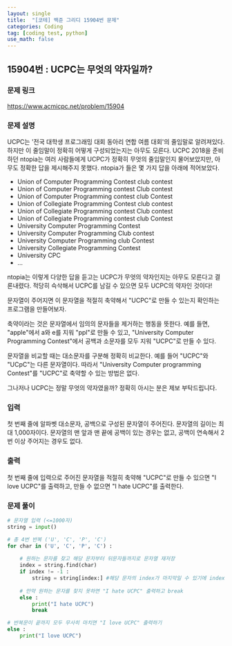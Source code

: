 ```yaml
---
layout: single
title:  "[코테] 백준 그리디 15904번 문제"
categories: Coding
tag: [coding test, python]
use_math: false
---
```


## 15904번 : UCPC는 무엇의 약자일까?
### 문제 링크
<https://www.acmicpc.net/problem/15904>

### 문제 설명
UCPC는 '전국 대학생 프로그래밍 대회 동아리 연합 여름 대회'의 줄임말로 알려져있다. 하지만 이 줄임말이 정확히 어떻게 구성되었는지는 아무도 모른다. UCPC 2018을 준비하던 ntopia는 여러 사람들에게 UCPC가 정확히 무엇의 줄임말인지 물어보았지만, 아무도 정확한 답을 제시해주지 못했다. ntopia가 들은 몇 가지 답을 아래에 적어보았다.

- Union of Computer Programming Contest club contest
- Union of Computer Programming contest Club contest
- Union of Computer Programming contest club Contest
- Union of Collegiate Programming Contest club contest
- Union of Collegiate Programming contest Club contest
- Union of Collegiate Programming contest club Contest
- University Computer Programming Contest
- University Computer Programming Club contest
- University Computer Programming club Contest
- University Collegiate Programming Contest
- University CPC
- ...

ntopia는 이렇게 다양한 답을 듣고는 UCPC가 무엇의 약자인지는 아무도 모른다고 결론내렸다. 적당히 슥삭해서 UCPC를 남길 수 있으면 모두 UCPC의 약자인 것이다!

문자열이 주어지면 이 문자열을 적절히 축약해서 "UCPC"로 만들 수 있는지 확인하는 프로그램을 만들어보자.

축약이라는 것은 문자열에서 임의의 문자들을 제거하는 행동을 뜻한다. 예를 들면, "apple"에서 a와 e를 지워 "ppl"로 만들 수 있고, "University Computer Programming Contest"에서 공백과 소문자를 모두 지워 "UCPC"로 만들 수 있다.

문자열을 비교할 때는 대소문자를 구분해 정확히 비교한다. 예를 들어 "UCPC"와 "UCpC"는 다른 문자열이다. 따라서 "University Computer programming Contest"를 "UCPC"로 축약할 수 있는 방법은 없다.

그나저나 UCPC는 정말 무엇의 약자였을까? 정확히 아시는 분은 제보 부탁드립니다.

### 입력
첫 번째 줄에 알파벳 대소문자, 공백으로 구성된 문자열이 주어진다. 문자열의 길이는 최대 1,000자이다. 문자열의 맨 앞과 맨 끝에 공백이 있는 경우는 없고, 공백이 연속해서 2번 이상 주어지는 경우도 없다.

### 출력
첫 번째 줄에 입력으로 주어진 문자열을 적절히 축약해 "UCPC"로 만들 수 있으면 "I love UCPC"를 출력하고, 만들 수 없으면 "I hate UCPC"를 출력한다.

### 문제 풀이


```python
# 문자열 입력 (<=1000자)
string = input()

# 총 4번 반복 ('U', 'C', 'P', 'C')
for char in ('U', 'C', 'P', 'C') :
    
    # 원하는 문자를 찾고 해당 문자부터 뒤문자들까지로 문자열 재저장
    index = string.find(char) 
    if index != -1 :
        string = string[index:] #해당 문자의 index가 마지막일 수 있기에 index + 1이 아닌 index부터 저장
        
    # 만약 원하는 문자를 찾지 못하면 "I hate UCPC" 출력하고 break
    else : 
        print("I hate UCPC")
        break

# 반복문이 끝까지 모두 무사히 마치면 "I love UCPC" 출력하기 
else :
    print("I love UCPC")
```
